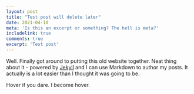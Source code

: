 ```yaml
---
layout: post
title: "Test post will delete later"
date: 2021-04-10
meta: 'Is this an excerpt or something? The hell is meta?'
includelink: true
comments: true
excerpt: 'Test post'
---
```

Well. Finally got around to putting this old website together. Neat thing about it - powered by [Jekyll](http://jekyllrb.com) and I can use Markdown to author my posts. It actually is a lot easier than I thought it was going to be.
<div class ="textbitch">
Hover if you dare.
<span class="fuckyallhover"> I become hover. </span>
</div>